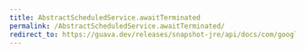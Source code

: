 ```yaml
---
title: AbstractScheduledService.awaitTerminated
permalink: /AbstractScheduledService.awaitTerminated/
redirect_to: https://guava.dev/releases/snapshot-jre/api/docs/com/google/common/util/concurrent/AbstractScheduledService.html#awaitTerminated--
---
```

